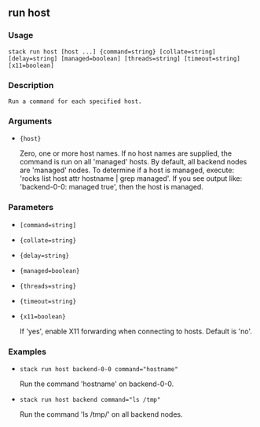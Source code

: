 ## run host

### Usage

`stack run host [host ...] {command=string} [collate=string] [delay=string] [managed=boolean] [threads=string] [timeout=string] [x11=boolean]`

### Description


	Run a command for each specified host.

	

### Arguments

* `{host}`

   Zero, one or more host names. If no host names are supplied, the command
	is run on all 'managed' hosts. By default, all backend nodes are
	'managed' nodes. To determine if a host is managed, execute:
	'rocks list host attr hostname | grep managed'. If you see output like:
	'backend-0-0: managed true', then the host is managed.


### Parameters
* `[command=string]`
* `{collate=string}`
* `{delay=string}`
* `{managed=boolean}`
* `{threads=string}`
* `{timeout=string}`
* `{x11=boolean}`

   If 'yes', enable X11 forwarding when connecting to hosts.
	Default is 'no'.

### Examples

* `stack run host backend-0-0 command="hostname"`

   Run the command 'hostname' on backend-0-0.

* `stack run host backend command="ls /tmp"`

   Run the command 'ls /tmp/' on all backend nodes.



